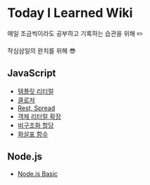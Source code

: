 # Today I Learned Wiki

매일 조금씩이라도 공부하고 기록하는 습관을 위해 :pencil2:

작심삼일의 완치를 위해 :sunglasses:

## JavaScript
- [템플릿 리터럴](https://github.com/Ujoy7851/TIL/blob/master/JavaScript/%ED%85%9C%ED%94%8C%EB%A6%BF%20%EB%A6%AC%ED%84%B0%EB%9F%B4.md)
- [클로저](https://github.com/Ujoy7851/TIL/blob/master/JavaScript/%ED%81%B4%EB%A1%9C%EC%A0%80.md)
- [Rest, Spread](https://github.com/Ujoy7851/TIL/blob/master/JavaScript/ES6_Rest%2C%20Spread.md)
- [객체 리터럴 확장](https://github.com/Ujoy7851/TIL/blob/master/JavaScript/ES6_%EA%B0%9D%EC%B2%B4%EB%A6%AC%ED%84%B0%EB%9F%B4%20%ED%99%95%EC%9E%A5.md)
- [비구조화 할당](https://github.com/Ujoy7851/TIL/blob/master/JavaScript/ES6_%EB%B9%84%EA%B5%AC%EC%A1%B0%ED%99%94%20%ED%95%A0%EB%8B%B9.md)
- [화살표 함수](https://github.com/Ujoy7851/TIL/blob/master/JavaScript/ES6_%ED%99%94%EC%82%B4%ED%91%9C%20%ED%95%A8%EC%88%98.md)

## Node.js
- [Node.js Basic](https://github.com/Ujoy7851/TIL/blob/master/Nodejs/Nodejs%20basic.md)
